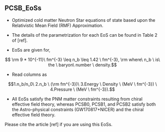 ## PCSB_EoSs
  * Optimized cold matter Neutron Star equations of state based upon the Relativistic Mean Field (RMF) Approximation.

  * The details of the parametrization for each EoS can be found in Table 2 of [ref].
  * EoSs are given for,
  ```math
   \rm 9 * 10^{-11}\  fm^{-3} \leq n_b \leq 1.42 \ fm^{-3},
   
   \rm where\  n_b \ is\  the \ baryon\ number \   density.
   ```
   * Read columns as 
   ```math
   1.n_b/n_0\   2.n_b \ (\rm fm^{-3})\  3.Energy \ Density \  (MeV \ fm^{-3}) \ 4.Pressure \  (MeV \ fm^{-3}).
  ```

 * All EoSs satisfy the PNM matter constraints resulting from chiral effective field theory, whereas PCSB0, PCSB1, and PCSB2 satisfy both the Astro-physical constraints (GW170817+NICER) and the chiral effective field theory.


Please cite the article [ref] if you are using this EoSs.
